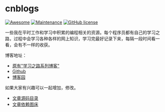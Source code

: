 # cnblogs

[![Awesome](https://cdn.rawgit.com/sindresorhus/awesome/d7305f38d29fed78fa85652e3a63e154dd8e8829/media/badge.svg)](https://github.com/sindresorhus/awesome)
[![Maintenance](https://img.shields.io/maintenance/yes/2025.svg)](https://github.com/jiangxincode/cnblogs)
[![GitHub license](https://img.shields.io/github/license/mashape/apistatus.svg)](http://mit-license.org/)

一些我在平时工作和学习中积累的编程相关的资源。每个程序员都有自己的学习之路，过程中会学习各种各样的网上知识，学习完最好记录下来，每隔一段时间看一看，会有不一样的收获。

博客地址：

* [原有"学习之路系列博客"](https://jiangxincode.github.io/cnblogs/categories/#the-way-of-learning)
* [Github](https://jiangxincode.github.io/cnblogs/)
* [博客园](https://www.cnblogs.com/jiangxinnju)

如果大家有兴趣可以一起增加，修改。

* [文章源码目录](https://github.com/jiangxincode/cnblogs/tree/master/_posts)
* [文章依赖图床](https://github.com/jiangxincode/PicGo)
